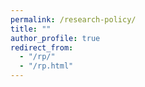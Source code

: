 ```yaml
---
permalink: /research-policy/
title: ""
author_profile: true
redirect_from: 
  - "/rp/"
  - "/rp.html"
---
```


##
